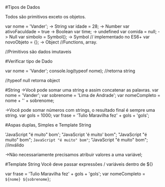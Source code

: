 #Tipos de Dados

Todos são primitivos exceto os objetos.

var nome = 'Vander'; -> String
var idade = 28; -> Number
var ativoFaculdade = true -> Boolean
var time; -> undefined
var comida = null; -> Null
var simbolo = Symbol(); -> Symbol // implementado no ES6+
var novoObjeto = {}; -> Object
//Functions, array.

//Primitivos são dados imutaveis

#Verificar tipo de Dado

var nome = 'Vander';
console.log(typeof nome);
//retorna string

//typeof null retorna object


#String
->Você pode somar uma string e assim concatenar as palavras.
var nome = 'Vander';
var sobrenome = 'Lima de Andrade';
var nomeCompleto = nome + '' + sobrenome;

->Você pode somar números com strings, o resultado final é sempre
uma string.
var gols = 1000;
var frase = 'Tulio Maravilha fez' + gols + 'gols';

#Aspas duplas, Simples e Template String

'JavaScript "é muito" bom';
"JavaScript 'é muito' bom";
"JavaScript \"é muito\" bom";
`JavaScript "é muito" bom"`;
"JavaScript "é muito" bom"; //inválido

->Não necessariamente precisamos atribuir valores a uma variável;

#Template String
Você deve passar expressões / variáveis dentro de ${}

var frase = 'Tulio Maravilha fez' + gols + 'gols';
var nomeCompleto = `${nome} ${sobrenome}`;

